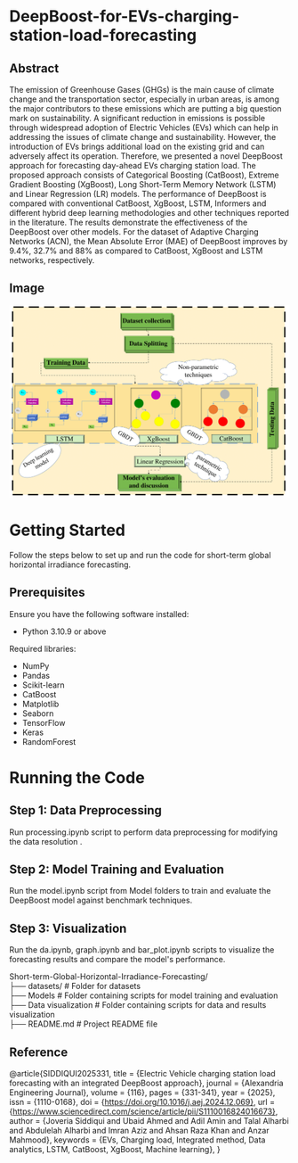 # **DeepBoost-for-EVs-charging-station-load-forecasting**
## Abstract
The emission of Greenhouse Gases (GHGs) is the main cause of climate change and the transportation sector, especially in urban areas, is among the major contributors to these emissions which are putting a big question mark on sustainability. A significant reduction in emissions is possible through widespread adoption of Electric Vehicles (EVs) which can help in addressing the issues of climate change and sustainability. However, the introduction of EVs brings additional load on the existing grid and can adversely affect its operation. Therefore, we presented a novel DeepBoost approach for forecasting day-ahead EVs charging station load. The proposed approach consists of Categorical Boosting (CatBoost), Extreme Gradient Boosting (XgBoost), Long Short-Term Memory Network (LSTM) and Linear Regression (LR) models. The performance of DeepBoost is compared with conventional CatBoost, XgBoost, LSTM, Informers and different hybrid deep learning methodologies and other techniques reported in the literature. The results demonstrate the effectiveness of the DeepBoost over other models. For the dataset of Adaptive Charging Networks (ACN), the Mean Absolute Error (MAE) of DeepBoost improves by 9.4%, 32.7% and 88% as compared to CatBoost, XgBoost and LSTM networks, respectively.
## Image

![DeepBoost](DeepBoost.png)

# Getting Started
Follow the steps below to set up and run the code for short-term global horizontal irradiance forecasting.

## Prerequisites
Ensure you have the following software installed:<br>
- Python 3.10.9 or above<br>

Required libraries: <br>
 -  NumPy<br>
 -  Pandas<br>
 -  Scikit-learn<br>
 -  CatBoost<br>
 -  Matplotlib<br>
 -  Seaborn<br>
 -  TensorFlow<br>
 -  Keras<br>
 -  RandomForest<br>

# Running the Code
## Step 1: Data Preprocessing
Run processing.ipynb script to perform data preprocessing for modifying the data resolution .<br>

## Step 2: Model Training and Evaluation

Run the model.ipynb script from Model folders to train and evaluate the DeepBoost model against benchmark techniques.

## Step 3: Visualization
Run the da.ipynb, graph.ipynb and bar_plot.ipynb scripts to visualize the forecasting results and compare the model's performance.


Short-term-Global-Horizontal-Irradiance-Forecasting/ <br>
├── datasets/                   # Folder for datasets <br>
├── Models                      # Folder containing scripts for model training and evaluation <br>
├── Data visualization          # Folder containing scripts for data and results visualization <br>
├── README.md                   # Project README file <br>

## Reference
@article{SIDDIQUI2025331,
title = {Electric Vehicle charging station load forecasting with an integrated DeepBoost approach},
journal = {Alexandria Engineering Journal},
volume = {116},
pages = {331-341},
year = {2025},
issn = {1110-0168},
doi = {https://doi.org/10.1016/j.aej.2024.12.069},
url = {https://www.sciencedirect.com/science/article/pii/S1110016824016673},
author = {Joveria Siddiqui and Ubaid Ahmed and Adil Amin and Talal Alharbi and Abdulelah Alharbi and Imran Aziz and Ahsan Raza Khan and Anzar Mahmood},
keywords = {EVs, Charging load, Integrated method, Data analytics, LSTM, CatBoost, XgBoost, Machine learning},
}
